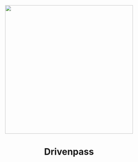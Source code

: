 <p align="center">
  <img src="https://cdn-icons-png.flaticon.com/512/2471/2471610.png" width="400px" height="400px">
</p>
<h1 align="center">
  Drivenpass
</h1>
<div align="center">
